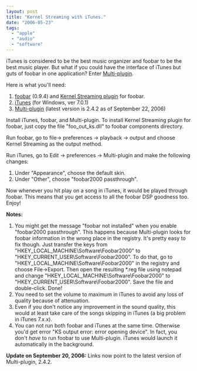 ```yaml
---
layout: post
title: "Kernel Streaming with iTunes."
date: "2006-05-23"
tags: 
  - "apple"
  - "audio"
  - "software"
---
```


iTunes is considered to be the best music organizer and foobar to be the best music player. But what if you could have the interface of iTunes but guts of foobar in one application? Enter [Multi-plugin](http://www.aqua-soft.org/board/showthread.php?t=38334 "Multi-plugin").

Here is what you'll need:

1. [foobar](http://www.foobar2000.org/) (0.9.4) and [Kernel Streaming plugin](http://www.foobar2000.org/components/index.html) for foobar.
2. [iTunes](http://www.apple.com/itunes/) (for Windows, ver 7.0.1)
3. [Multi-plugin](http://www.aqua-soft.org/board/showthread.php?t=38334 "Multi-plugin") (latest version is 2.4.2 as of September 22, 2006)

Install iTunes, foobar, and Multi-plugin. To install Kernel Streaming plugin for foobar, just copy the file "foo\_out\_ks.dll" to foobar components directory.

Run foobar, go to file-> preferences -> playback -> output and choose Kernel Streaming as the output method.

Run iTunes, go to Edit -> preferences -> Multi-plugin and make the following changes:

1. Under "Appearance", choose the default skin.
2. Under "Other", choose "foobar2000 passthrough".

Now whenever you hit play on a song in iTunes, it would be played through foobar. This means that you get access to all the foobar DSP goodness too. Enjoy!

**Notes:**

1. You might get the message "foobar not installed" when you enable "foobar2000 passthrough". This happens because Multi-plugin looks for foobar information in the wrong place in the registry. It's pretty easy to fix though. Just transfer the keys from "HKEY\_LOCAL\_MACHINE\\Software\\Foobar2000" to "HKEY\_CURRENT\_USER\\Software\\Foobar2000". To do that, go to "HKEY\_LOCAL\_MACHINE\\Software\\Foobar2000" in the registry and choose File->Export. Then open the resulting \*.reg file using notepad and change "HKEY\_LOCAL\_MACHINE\\Software\\Foobar2000" to "HKEY\_CURRENT\_USER\\Software\\Foobar2000". Save the file and double-click. Done!
2. You need to set the volume to maximum in iTunes to avoid any loss of quality because of attenuation.
3. Even if you don't notice any improvement in the sound quality, this would at least take care of the songs skipping in iTunes (a big problem in iTunes 7.x.x).
4. You can not run both foobar and iTunes at the same time. Otherwise you'd get error "KS output error: error opening device". In fact, you don't _have_ to run foobar to use Multi-plugin. iTunes would launch it automatically in the background.

**Update on September 20, 2006:** Links now point to the latest version of Multi-plugin, 2.4.2.
